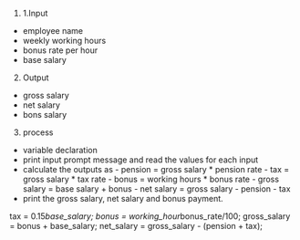 1. 1.Input 
  - employee name
  - weekly working hours
  - bonus rate per hour
  - base salary
2. Output
  - gross salary
  - net salary
  - bons salary
3. process
  - variable declaration 
  - print input prompt message and read the values for each input
  - calculate the outputs as 
             - pension = gross salary * pension rate
             - tax = gross salary * tax rate
             - bonus = working hours * bonus rate
             - gross salary = base salary + bonus
             - net salary = gross salary - pension - tax  
  - print the gross salary, net salary and bonus payment.

tax = 0.15*base_salary;
    bonus = working_hour*bonus_rate/100;
    gross_salary = bonus + base_salary;
    net_salary = gross_salary - (pension + tax);  
